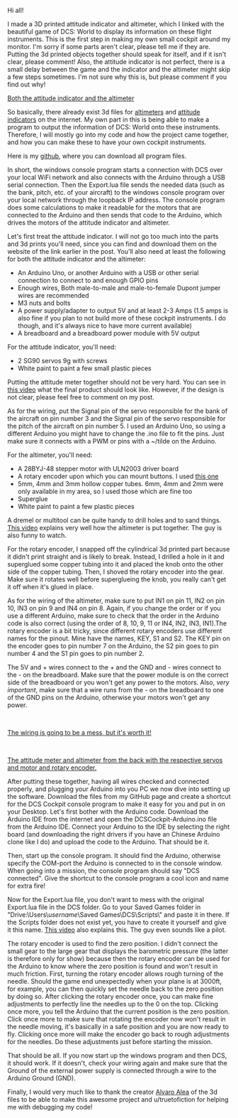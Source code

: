 Hi all!

I made a 3D printed attitude indicator and altimeter, which I linked with the beautiful game of DCS: World to display its information on these flight instruments. This is the first step in making my own small cockpit around my monitor. I'm sorry if some parts aren't clear, please tell me if they are. Putting the 3d printed objects together should speak for itself, and if it isn't clear, please comment! Also, the attitude indicator is not perfect, there is a small delay between the game and the indicator and the altimeter might skip a few steps sometimes. I'm not sure why this is, but please comment if you find out why!

[Both the attitude indicator and the altimeter](https://preview.redd.it/5xmenvi67te71.jpg?width=4608&format=pjpg&auto=webp&s=4ed48c29a340ce8f4951d20adae439e11591863e)

So basically, there already exist 3d files for [altimeters](https://www.thingiverse.com/thing:2744359) and [attitude indicators](https://www.thingiverse.com/thing:2473812) on the internet. My own part in this is being able to make a program to output the information of DCS: World onto these instruments. Therefore, I will mostly go into my code and how the project came together, and how you can make these to have your own cockpit instruments.

Here is my [github](https://github.com/yourimouwen/DCS-Cockpit), where you can download all program files.

In short, the windows console program starts a connection with DCS over your local WiFi network and also connects with the Arduino through a USB serial connection. Then the Export.lua file sends the needed data (such as the bank, pitch, etc. of your aircraft) to the windows console program over your local network through the loopback IP address. The console program does some calculations to make it readable for the motors that are connected to the Arduino and then sends that code to the Arduino, which drives the motors of the attitude indicator and altimeter.

Let's first treat the attitude indicator. I will not go too much into the parts and 3d prints you'll need, since you can find and download them on the website of the link earlier in the post. You'll also need at least the following for both the attitude indicator and the altimeter:

* An Arduino Uno, or another Arduino with a USB or other serial connection to connect to and enough GPIO pins
* Enough wires, Both male-to-male and male-to-female Dupont jumper wires are recommended
* M3 nuts and bolts
* A power supply/adapter to output 5V and at least 2-3 Amps (1.5 amps is also fine if you plan to not build more of these cockpit instruments. I do though, and it's always nice to have more current available)
* A breadboard and a breadboard power module with 5V output

For the attitude indicator, you'll need:

* 2 SG90 servos 9g with screws
* White paint to paint a few small plastic pieces

Putting the attitude meter together should not be very hard. You can see in [this video](https://www.youtube.com/watch?v=DBns286NXeo) what the final product should look like. However, if the design is not clear, please feel free to comment on my post.

As for the wiring, put the Signal pin of the servo responsible for the bank of the aircraft on pin number 3 and the Signal pin of the servo responsible for the pitch of the aircraft on pin number 5. I used an Arduino Uno, so using a different Arduino you might have to change the .ino file to fit the pins. Just make sure it connects with a PWM or pins with a \~/tilde on the Arduino.

For the altimeter, you'll need:

* A 28BYJ-48 stepper motor with ULN2003 driver board
* A rotary encoder upon which you can mount buttons. I used [this one](https://nl.aliexpress.com/item/32915420023.html?spm=a2g0s.9042311.0.0.eb0d4c4dnHVF9X)
* 5mm, 4mm and 3mm hollow copper tubes. 6mm, 4mm and 2mm were only available in my area, so I used those which are fine too
* Superglue
* White paint to paint a few plastic pieces

A dremel or multitool can be quite handy to drill holes and to sand things. [This video](https://www.youtube.com/watch?v=YhThtm_ZIwE) explains very well how the altimeter is put together. The guy is also funny to watch.

For the rotary encoder, I snapped off the cylindrical 3d printed part because it didn't print straight and is likely to break. Instead, I drilled a hole in it and superglued some copper tubing into it and placed the knob onto the other side of the copper tubing. Then, I shoved the rotary encoder into the gear. Make sure it rotates well before superglueing the knob, you really can't get it off when it's glued in place.

As for the wiring of the altimeter, make sure to put IN1 on pin 11, IN2 on pin 10, IN3 on pin 9 and IN4 on pin 8. Again, if you change the order or if you use a different Arduino, make sure to check that the order in the Arduino code is also correct (using the order of 8, 10, 9, 11 or IN4, IN2, IN3, IN1).The rotary encoder is a bit tricky, since different rotary encoders use different names for the pinout. Mine have the names, KEY, S1 and S2. The KEY pin on the encoder goes to pin number 7 on the Arduino, the S2 pin goes to pin number 4 and the S1 pin goes to pin number 2.

The 5V and + wires connect to the + and the GND and - wires connect to the - on the breadboard. Make sure that the power module is on the correct side of the breadboard or you won't get any power to the motors. Also, *very important*, make sure that a wire runs from the - on the breadboard to one of the GND pins on the Arduino, otherwise your motors won't get any power.

&#x200B;

[The wiring is going to be a mess, but it's worth it!](https://preview.redd.it/ozzccuqa7te71.jpg?width=4608&format=pjpg&auto=webp&s=575c6ed6adc323593cbdfca66fb62d230d7b5c13)

&#x200B;

[The attitude meter and altimeter from the back with the respective servos and motor and rotary encoder.](https://preview.redd.it/847heh9d7te71.jpg?width=4608&format=pjpg&auto=webp&s=a591d8b43a8a7d2d71db1c7e3efd9f03d1882772)

After putting these together, having all wires checked and connected properly, and plugging your Arduino into you PC we now dive into setting up the software. Download the files from my GitHub page and create a shortcut for the DCS Cockpit console program to make it easy for you and put in on your Desktop. Let's first bother with the Arduino code. Download the Arduino IDE from the internet and open the DCSCockpit-Arduino.ino file from the Arduino IDE. Connect your Arduino to the IDE by selecting the right board (and downloading the right drivers if you have an Chinese Arduino clone like I do) and upload the code to the Arduino. That should be it.

Then, start up the console program. It should find the Arduino, otherwise specify the COM-port the Arduino is connected to in the console window. When going into a mission, the console program should say "DCS connected". Give the shortcut to the console program a cool icon and name for extra fire!

Now for the Export.lua file, you don't want to mess with the original Export.lua file in the DCS folder. Go to your Saved Games folder in "Drive:\\Users\\*username*\\Saved Games\\DCS\\Scripts\\" and paste it in there. If the Scripts folder does not exist yet, you have to create it yourself and give it this name. [This video](https://www.youtube.com/watch?v=c19Gi0SjEE0) also explains this. The guy even sounds like a pilot.

The rotary encoder is used to find the zero position. I didn't connect the small gear to the large gear that displays the barometric pressure (the latter is therefore only for show) because then the rotary encoder can be used for the Arduino to know where the zero position is found and won't result in much friction. First, turning the rotary encoder allows rough turning of the needle. Should the game end unexpectedly when your plane is at 3000ft, for example, you can then quickly set the needle back to the zero position by doing so. After clicking the rotary encoder once, you can make fine adjustments to perfectly line the needles up to the 0 on the top. Clicking once more, you tell the Arduino that the current position is the zero position. Click once more to make sure that rotating the encoder now won't result in the needle moving, it's basically in a safe position and you are now ready to fly. Clicking once more will make the encoder go back to rough adjustments for the needles. Do these adjustments just before starting the mission.

That should be all. If you now start up the windows program and then DCS, it should work. If it doesn't, check your wiring again and make sure that the Ground of the external power supply is connected through a wire to the Arduino Ground (GND).

Finally, I would very much like to thank the creator [Alvaro Alea](https://www.thingiverse.com/alvaroalea/designs) of the 3d files to be able to make this awesome project and u/truetofiction for helping me with debugging my code!
